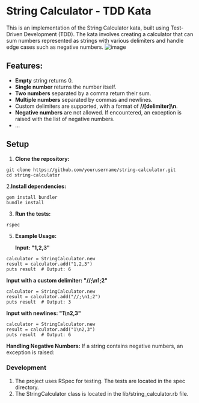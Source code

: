 # String Calculator - TDD Kata

This is an implementation of the String Calculator kata, built using Test-Driven Development (TDD). The kata involves creating a calculator that can sum numbers represented as strings with various delimiters and handle edge cases such as negative numbers.
![image](https://github.com/user-attachments/assets/5224fc5b-364a-46fd-a95e-6b29b35168df)


## Features:

*  **Empty** string returns 0.
*  **Single number** returns the number itself.
*  **Two numbers** separated by a comma return their sum.
*  **Multiple numbers** separated by commas and newlines.
*  Custom delimiters are supported, with a format of **//[delimiter]\n**.
*  **Negative numbers** are not allowed. If encountered, an exception is raised with the list of negative numbers.
* ...


## Setup
1. **Clone the repository:**
  ```
  git clone https://github.com/yourusername/string-calculator.git
  cd string-calculator
  ```

2.**Install dependencies:**
  ```
  gem install bundler
  bundle install
  ```

3. **Run the tests:**
  ```
  rspec
  ```

5. **Example Usage:**

    **Input: "1,2,3"**
  ```
  calculator = StringCalculator.new
  result = calculator.add("1,2,3")
  puts result  # Output: 6
  ```

  **Input with a custom delimiter: "//;\n1;2"**
  ```
  calculator = StringCalculator.new
  result = calculator.add("//;\n1;2")
  puts result  # Output: 3
  ```
  
  **Input with newlines: "1\n2,3"**
  ```
  calculator = StringCalculator.new
  result = calculator.add("1\n2,3")
  puts result  # Output: 6
  ```
  
  **Handling Negative Numbers:**
    If a string contains negative numbers, an exception is raised:

### Development
  1. The project uses RSpec for testing. The tests are located in the spec directory.
  2. The StringCalculator class is located in the lib/string_calculator.rb file.
